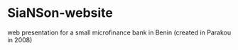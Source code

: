 SiaNSon-website
===============

web presentation for a small microfinance bank in Benin (created in Parakou in 2008)
